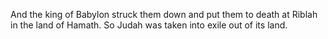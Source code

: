 And the king of Babylon struck them down and put them to death at Riblah in the land of Hamath. So Judah was taken into exile out of its land.
